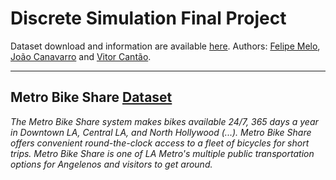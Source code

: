 # Discrete Simulation Final Project


Dataset download and information are available [here](https://bikeshare.metro.net/about/data/).
Authors: [Felipe Melo](https://github.com/FelipOliveira), [João Canavarro](https://github.com/jvcanavarro) and [Vitor Cantão](https://github.com/VitorCantao).

***
## Metro Bike Share [Dataset](https://bikeshare.metro.net/about/data/)



*The Metro Bike Share system makes bikes available 24/7, 365 days a year in Downtown LA, Central LA, and North Hollywood (...). Metro Bike Share offers convenient round-the-clock access to a fleet of bicycles for short trips. Metro Bike Share is one of LA Metro's multiple public transportation options for Angelenos and visitors to get around.*
